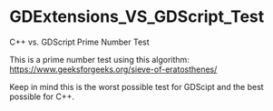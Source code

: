 # GDExtensions_VS_GDScript_Test
 C++ vs. GDScript Prime Number Test

This is a prime number test using this algorithm: https://www.geeksforgeeks.org/sieve-of-eratosthenes/

Keep in mind this is the worst possible test for GDScipt and the best possible for C++.
